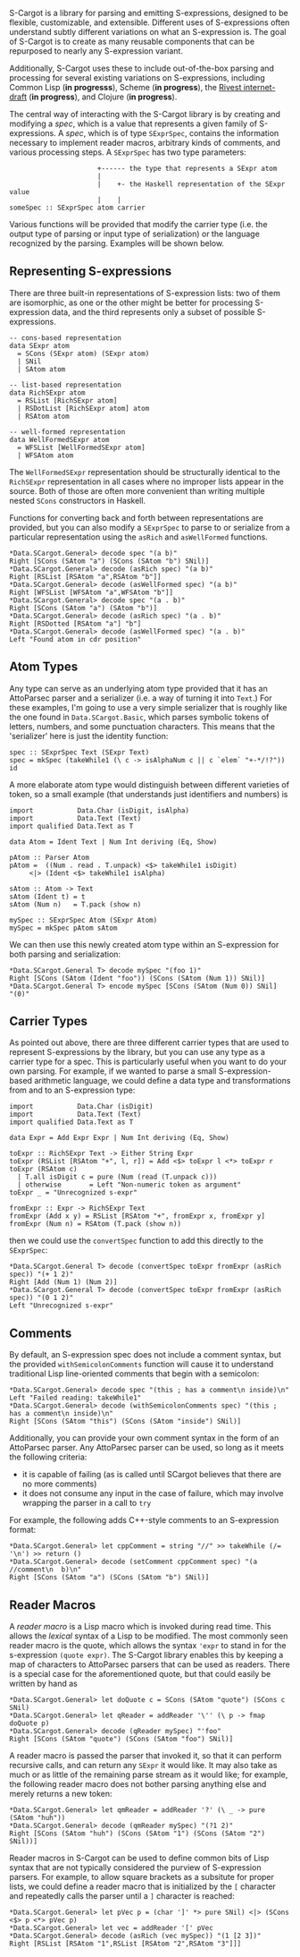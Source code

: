 S-Cargot is a library for parsing and emitting S-expressions, designed
to be flexible, customizable, and extensible. Different uses of
S-expressions often understand subtly different variations on what an
S-expression is. The goal of S-Cargot is to create as many reusable
components that can be repurposed to nearly any S-expression variant.

Additionally, S-Cargot uses these to include out-of-the-box parsing and
processing for several existing variations on S-expressions, including
Common Lisp (**in progresss**), Scheme (**in progress**), the
[Rivest internet-draft](http://people.csail.mit.edu/rivest/Sexp.txt)
(**in progress**), and Clojure (**in progress**).

The central way of interacting with the S-Cargot library is by creating
and modifying a _spec_, which is a value that represents a given
family of S-expressions. A _spec_, which is of type `SExprSpec`,
contains the information necessary to implement reader macros, arbitrary
kinds of comments, and various processing steps. A `SExprSpec` has two
type parameters:

~~~~
                      +------ the type that represents a SExpr atom
                      |
                      |    +- the Haskell representation of the SExpr value
                      |    |
someSpec :: SExprSpec atom carrier
~~~~

Various functions will be provided that modify the carrier type (i.e. the
output type of parsing or input type of serialization) or the language
recognized by the parsing. Examples will be shown below.

## Representing S-expressions

There are three built-in representations of S-expression lists: two of them
are isomorphic, as one or the other might be better for processing
S-expression data, and the third represents only a subset of possible
S-expressions.

~~~~
-- cons-based representation
data SExpr atom
  = SCons (SExpr atom) (SExpr atom)
  | SNil
  | SAtom atom

-- list-based representation
data RichSExpr atom
  = RSList [RichSExpr atom]
  | RSDotList [RichSExpr atom] atom
  | RSAtom atom

-- well-formed representation
data WellFormedSExpr atom
  = WFSList [WellFormedSExpr atom]
  | WFSAtom atom
~~~~

The `WellFormedSExpr` representation should be structurally
identical to the `RichSExpr` representation in all cases where
no improper lists appear in the source. Both of those are
often more convenient than writing multiple nested `SCons`
constructors in Haskell.

Functions for converting back and forth between
representations are provided, but you can also modify a
`SExprSpec` to parse to or serialize from a particular
representation using the `asRich` and `asWellFormed`
functions.

~~~~
*Data.SCargot.General> decode spec "(a b)"
Right [SCons (SAtom "a") (SCons (SAtom "b") SNil)]
*Data.SCargot.General> decode (asRich spec) "(a b)"
Right [RSList [RSAtom "a",RSAtom "b"]]
*Data.SCargot.General> decode (asWellFormed spec) "(a b)"
Right [WFSList [WFSAtom "a",WFSAtom "b"]]
*Data.SCargot.General> decode spec "(a . b)"
Right [SCons (SAtom "a") (SAtom "b")]
*Data.SCargot.General> decode (asRich spec) "(a . b)"
Right [RSDotted [RSAtom "a"] "b"]
*Data.SCargot.General> decode (asWellFormed spec) "(a . b)"
Left "Found atom in cdr position"
~~~~

## Atom Types

Any type can serve as an underlying atom type provided that it has
an AttoParsec parser and a serializer (i.e. a way of turning it
into `Text`.) For these examples, I'm going to use a very simple
serializer that is roughly like the one found in `Data.SCargot.Basic`,
which parses symbolic tokens of letters, numbers, and some
punctuation characters. This means that the 'serializer' here
is just the identity function:

~~~~.haskell
spec :: SExprSpec Text (SExpr Text)
spec = mkSpec (takeWhile1 (\ c -> isAlphaNum c || c `elem` "+-*/!?")) id
~~~~

A more elaborate atom type would distinguish between different
varieties of token, so a small example (that understands just
identifiers and numbers) is

~~~~.haskell
import           Data.Char (isDigit, isAlpha)
import           Data.Text (Text)
import qualified Data.Text as T

data Atom = Ident Text | Num Int deriving (Eq, Show)

pAtom :: Parser Atom
pAtom =  ((Num . read . T.unpack) <$> takeWhile1 isDigit)
     <|> (Ident <$> takeWhile1 isAlpha)

sAtom :: Atom -> Text
sAtom (Ident t) = t
sAtom (Num n)   = T.pack (show n)

mySpec :: SExprSpec Atom (SExpr Atom)
mySpec = mkSpec pAtom sAtom
~~~~

We can then use this newly created atom type within an S-expression
for both parsing and serialization:

~~~~
*Data.SCargot.General T> decode mySpec "(foo 1)"
Right [SCons (SAtom (Ident "foo")) (SCons (SAtom (Num 1)) SNil)]
*Data.SCargot.General T> encode mySpec [SCons (SAtom (Num 0)) SNil]
"(0)"
~~~~

## Carrier Types

As pointed out above, there are three different carrier types that are
used to represent S-expressions by the library, but you can use any
type as a carrier type for a spec. This is particularly useful when
you want to do your own parsing. For example, if we wanted to parse
a small S-expression-based arithmetic language, we could define a
data type and transformations from and to an S-expression type:

~~~~.haskell
import           Data.Char (isDigit)
import           Data.Text (Text)
import qualified Data.Text as T

data Expr = Add Expr Expr | Num Int deriving (Eq, Show)

toExpr :: RichSExpr Text -> Either String Expr
toExpr (RSList [RSAtom "+", l, r]) = Add <$> toExpr l <*> toExpr r
toExpr (RSAtom c)
  | T.all isDigit c = pure (Num (read (T.unpack c)))
  | otherwise       = Left "Non-numeric token as argument"
toExpr _ = "Unrecognized s-expr"

fromExpr :: Expr -> RichSExpr Text
fromExpr (Add x y) = RSList [RSAtom "+", fromExpr x, fromExpr y]
fromExpr (Num n) = RSAtom (T.pack (show n))
~~~~

then we could use the `convertSpec` function to add this directly to
the `SExprSpec`:

~~~~
*Data.SCargot.General T> decode (convertSpec toExpr fromExpr (asRich spec)) "(+ 1 2)"
Right [Add (Num 1) (Num 2)]
*Data.SCargot.General T> decode (convertSpec toExpr fromExpr (asRich spec)) "(0 1 2)"
Left "Unrecognized s-expr"
~~~~

## Comments

By default, an S-expression spec does not include a comment syntax, but
the provided `withSemicolonComments` function will cause it to understand
traditional Lisp line-oriented comments that begin with a semicolon:

~~~~
*Data.SCargot.General> decode spec "(this ; has a comment\n inside)\n"
Left "Failed reading: takeWhile1"
*Data.SCargot.General> decode (withSemicolonComments spec) "(this ; has a comment\n inside)\n"
Right [SCons (SAtom "this") (SCons (SAtom "inside") SNil)]
~~~~

Additionally, you can provide your own comment syntax in the form of an
AttoParsec parser. Any AttoParsec parser can be used, so long as it meets
the following criteria:
- it is capable of failing (as is called until SCargot believes that there
are no more comments)
- it does not consume any input in the case of failure, which may involve
wrapping the parser in a call to `try`

For example, the following adds C++-style comments to an S-expression format:

~~~~
*Data.SCargot.General> let cppComment = string "//" >> takeWhile (/= '\n') >> return ()
*Data.SCargot.General> decode (setComment cppComment spec) "(a //comment\n  b)\n"
Right [SCons (SAtom "a") (SCons (SAtom "b") SNil)]
~~~~

## Reader Macros

A _reader macro_ is a Lisp macro which is invoked during read time. This
allows the _lexical_ syntax of a Lisp to be modified. The most commonly
seen reader macro is the quote, which allows the syntax `'expr` to stand
in for the s-expression `(quote expr)`. The S-Cargot library enables this
by keeping a map of characters to AttoParsec parsers that can be used as
readers. There is a special case for the aforementioned quote, but that
could easily be written by hand as

~~~~
*Data.SCargot.General> let doQuote c = SCons (SAtom "quote") (SCons c SNil)
*Data.SCargot.General> let qReader = addReader '\'' (\ p -> fmap doQuote p)
*Data.SCargot.General> decode (qReader mySpec) "'foo"
Right [SCons (SAtom "quote") (SCons (SAtom "foo") SNil)]
~~~~

A reader macro is passed the parser that invoked it, so that it can
perform recursive calls, and can return any `SExpr` it would like. It
may also take as much or as little of the remaining parse stream as it
would like; for example, the following reader macro does not bother
parsing anything else and merely returns a new token:

~~~~
*Data.SCargot.General> let qmReader = addReader '?' (\ _ -> pure (SAtom "huh"))
*Data.SCargot.General> decode (qmReader mySpec) "(?1 2)"
Right [SCons (SAtom "huh") (SCons (SAtom "1") (SCons (SAtom "2") SNil))]
~~~~

Reader macros in S-Cargot can be used to define common bits of Lisp
syntax that are not typically considered the purview of S-expression
parsers. For example, to allow square brackets as a subsitute for
proper lists, we could define a reader macro that is initialized by the
`[` character and repeatedly calls the parser until a `]` character
is reached:

~~~~
*Data.SCargot.General> let pVec p = (char ']' *> pure SNil) <|> (SCons <$> p <*> pVec p)
*Data.SCargot.General> let vec = addReader '[' pVec
*Data.SCargot.General> decode (asRich (vec mySpec)) "(1 [2 3])"
Right [RSList [RSAtom "1",RSList [RSAtom "2",RSAtom "3"]]]
~~~~
